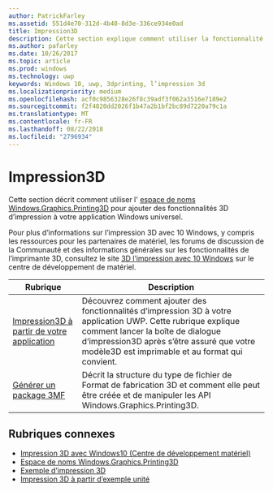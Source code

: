 ```yaml
---
author: PatrickFarley
ms.assetid: 551d4e70-312d-4b40-8d3e-336ce934e0ad
title: Impression3D
description: Cette section explique comment utiliser la fonctionnalité d’impression 3D dans votre application Windows universelle.
ms.author: pafarley
ms.date: 10/26/2017
ms.topic: article
ms.prod: windows
ms.technology: uwp
keywords: Windows 10, uwp, 3dprinting, l’impression 3d
ms.localizationpriority: medium
ms.openlocfilehash: acf0c9856328e26f8c39adf3f062a3516e7189e2
ms.sourcegitcommit: f2f4820dd2026f1b47a2b1bf2bc89d7220a79c1a
ms.translationtype: MT
ms.contentlocale: fr-FR
ms.lasthandoff: 08/22/2018
ms.locfileid: "2796934"
---
```

# <a name="3d-printing"></a>Impression3D


Cette section décrit comment utiliser l' [espace de noms Windows.Graphics.Printing3D](https://msdn.microsoft.com/library/windows/apps/windows.graphics.printing3d.aspx) pour ajouter des fonctionnalités 3D d’impression à votre application Windows universel.  

Pour plus d’informations sur l’impression 3D avec 10 Windows, y compris les ressources pour les partenaires de matériel, les forums de discussion de la Communauté et des informations générales sur les fonctionnalités de l’imprimante 3D, consultez le site [3D l’impression avec 10 Windows](https://developer.microsoft.com/windows/hardware/3d-print-support-windows-10) sur le centre de développement de matériel.

| Rubrique | Description |
|-------|-------------|
| [Impression3D à partir de votre application](3d-print-from-app.md) | Découvrez comment ajouter des fonctionnalités d’impression 3D à votre application UWP. Cette rubrique explique comment lancer la boîte de dialogue d’impression3D après s’être assuré que votre modèle3D est imprimable et au format qui convient. |
| [Générer un package 3MF](generate-3mf.md) | Décrit la structure du type de fichier de Format de fabrication 3D et comment elle peut être créée et de manipuler les API Windows.Graphics.Printing3D. |

## <a name="related-topics"></a>Rubriques connexes

* [Impression 3D avec Windows10 (Centre de développement matériel)](https://developer.microsoft.com/windows/hardware/3d-print-support-windows-10)
* [Espace de noms Windows.Graphics.Printing3D](https://msdn.microsoft.com/library/windows/apps/windows.graphics.printing3d.aspx)
* [Exemple d’impression 3D](https://github.com/Microsoft/Windows-universal-samples/tree/master/Samples/3DPrinting)
* [Impression 3D à partir d’exemple unité](https://github.com/Microsoft/Windows-universal-samples/tree/master/Samples/3DPrintingFromUnity)

 
